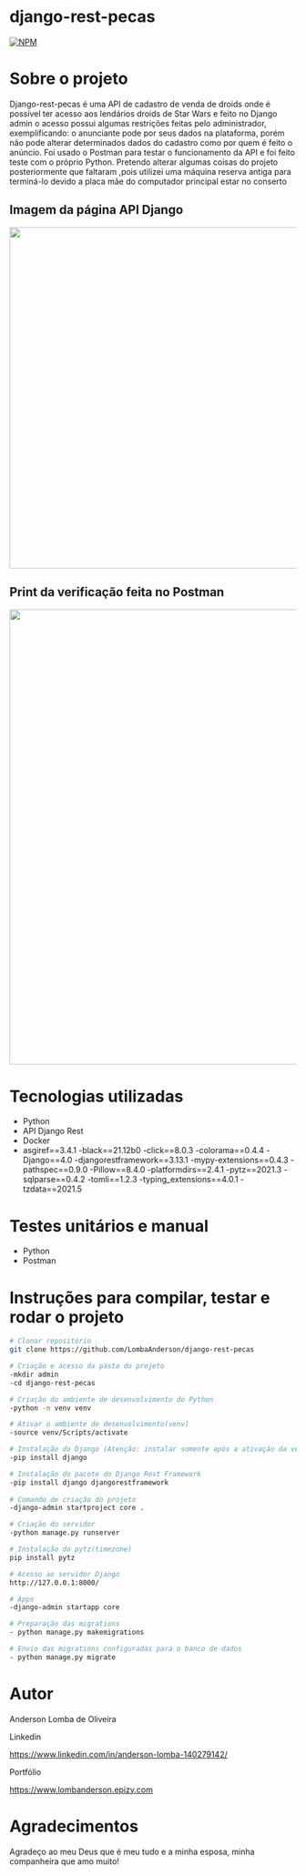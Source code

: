 # django-rest-pecas
[![NPM](https://img.shields.io/npm/l/react)](https://github.com/LombaAnderson/django-rest-pecas/blob/main/LICENSE)

# Sobre o projeto
Django-rest-pecas é uma API de cadastro de venda de droids onde é possível ter acesso aos lendários droids de Star Wars e feito no Django admin o acesso possui algumas restrições feitas pelo administrador, exemplificando: o anunciante pode por seus dados na plataforma, porém não pode alterar determinados dados do cadastro como por quem é feito o anúncio. Foi usado o Postman para testar o funcionamento da API e foi feito teste com o próprio Python. Pretendo alterar algumas coisas do projeto posteriormente que faltaram ,pois utilizei uma máquina reserva antiga para terminá-lo devido a placa mãe do computador principal estar no conserto

## Imagem da página API Django
<div align="center">
<img src="https://user-images.githubusercontent.com/60937513/147471361-0a93e086-19d8-46df-a7ab-86003324b786.png" width="600" />
</div>

## Print da verificação feita no Postman
<div align="center">
<img src="https://user-images.githubusercontent.com/60937513/147471546-332911cd-84e2-4a9c-b35f-009e4ada5baf.png" width="800" />
</div>


# Tecnologias utilizadas

- Python
- API Django Rest
- Docker
- asgiref==3.4.1
-black==21.12b0
-click==8.0.3
-colorama==0.4.4
-Django==4.0
-djangorestframework==3.13.1
-mypy-extensions==0.4.3
-pathspec==0.9.0
-Pillow==8.4.0
-platformdirs==2.4.1
-pytz==2021.3
-sqlparse==0.4.2
-tomli==1.2.3
-typing_extensions==4.0.1
-tzdata==2021.5

# Testes unitários e manual
- Python
- Postman

# Instruções para compilar, testar e rodar o projeto

```bash
# Clonar repositório
git clone https://github.com/LombaAnderson/django-rest-pecas

# Criação e acesso da pasta do projeto
-mkdir admin
-cd django-rest-pecas

# Criação do ambiente de desenvolvimento do Python
-python -m venv venv

# Ativar o ambiente de desenvolvimento(venv)
-source venv/Scripts/activate

# Instalação do Django (Atenção: instalar somente após a ativação da venv)
-pip install django

# Instalação do pacote do Django Rest Framework
-pip install django djangorestframework
 
# Comando de criação do projeto
-django-admin startproject core .

# Criação do servidor
-python manage.py runserver

# Instalação do pytz(timezone)
pip install pytz

# Acesso ao servidor Django
http://127.0.0.1:8000/

# Apps 
-django-admin startapp core

# Preparação das migrations
- python manage.py makemigrations

# Envio das migrations configuradas para o banco de dados
- python manage.py migrate

```

# Autor

Anderson Lomba de Oliveira

Linkedin

https://www.linkedin.com/in/anderson-lomba-140279142/

Portfólio

https://www.lombanderson.epizy.com

# Agradecimentos

Agradeço ao meu Deus que é meu tudo e a minha esposa, minha companheira que amo muito!
